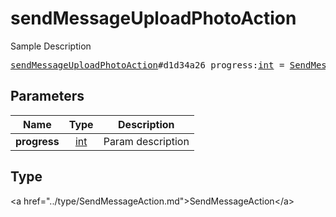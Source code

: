 # sendMessageUploadPhotoAction

Sample Description

<pre>
<a href="../constructor/sendMessageUploadPhotoAction.md">sendMessageUploadPhotoAction</a>#d1d34a26 progress:<a href="../type/int.md">int</a> = <a href="../type/SendMessageAction.md">SendMessageAction</a>;
</pre>

## Parameters

| Name | Type | Description |
|------|:----:|-------------|
| **progress** | <a href="../type/int.md">int</a> | Param description |

## Type

&lt;a href=&#34;../type/SendMessageAction.md&#34;&gt;SendMessageAction&lt;/a&gt;
